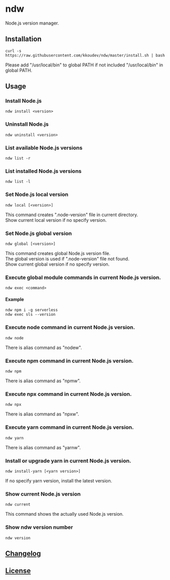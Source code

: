 # ndw

Node.js version manager.

## Installation

```
curl -s https://raw.githubusercontent.com/kkoudev/ndw/master/install.sh | bash
```

Please add "/usr/local/bin" to global PATH if not included "/usr/local/bin" in global PATH.

## Usage

### Install Node.js

```
ndw install <version>
```

### Uninstall Node.js

```
ndw uninstall <version>
```

### List available Node.js versions

```
ndw list -r
```

### List installed Node.js versions

```
ndw list -l
```

### Set Node.js local version

```
ndw local [<version>]
```

This command creates ".node-version" file in current directory.  
Show current local version if no specify version.

### Set Node.js global version

```
ndw global [<version>]
```

This command creates global Node.js version file.  
The global version is used if ".node-version" file not found.  
Show current global version if no specify version.

### Execute global module commands in current Node.js version.

```
ndw exec <command>
```

#### Example

```
ndw npm i -g serverless
ndw exec sls --version
```

### Execute node command in current Node.js version.

```
ndw node
```

There is alias command as "nodew".

### Execute npm command in current Node.js version.

```
ndw npm
```

There is alias command as "npmw".

### Execute npx command in current Node.js version.

```
ndw npx
```

There is alias command as "npxw".

### Execute yarn command in current Node.js version.

```
ndw yarn
```

There is alias command as "yarnw".

### Install or upgrade yarn in current Node.js version.

```
ndw install-yarn [<yarn version>]
```

If no specify yarn version, install the latest version.

### Show current Node.js version

```
ndw current
```

This command shows the actually used Node.js version.

### Show ndw version number

```
ndw version
```

## [Changelog](CHANGELOG.md)

## [License](LICENSE)
